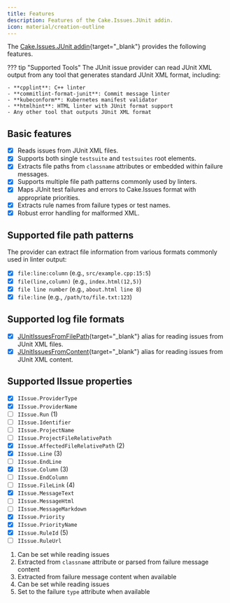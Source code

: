 ```yaml
---
title: Features
description: Features of the Cake.Issues.JUnit addin.
icon: material/creation-outline
---
```


The [Cake.Issues.JUnit addin](https://cakebuild.net/extensions/cake-issues-junit/){target="_blank"} provides the following features.

??? tip "Supported Tools"
    The JUnit issue provider can read JUnit XML output from any tool that generates standard JUnit XML format, including:
    
    - **cpplint**: C++ linter
    - **commitlint-format-junit**: Commit message linter  
    - **kubeconform**: Kubernetes manifest validator
    - **htmlhint**: HTML linter with JUnit format support
    - Any other tool that outputs JUnit XML format

## Basic features

- [x] Reads issues from JUnit XML files.
- [x] Supports both single `testsuite` and `testsuites` root elements.
- [x] Extracts file paths from `classname` attributes or embedded within failure messages.
- [x] Supports multiple file path patterns commonly used by linters.
- [x] Maps JUnit test failures and errors to Cake.Issues format with appropriate priorities.
- [x] Extracts rule names from failure types or test names.
- [x] Robust error handling for malformed XML.

## Supported file path patterns

The provider can extract file information from various formats commonly used in linter output:

- [x] `file:line:column` (e.g., `src/example.cpp:15:5`)
- [x] `file(line,column)` (e.g., `index.html(12,5)`)
- [x] `file line number` (e.g., `about.html line 8`)
- [x] `file:line` (e.g., `/path/to/file.txt:123`)

## Supported log file formats

- [x] [JUnitIssuesFromFilePath](https://cakebuild.net/api/Cake.Issues.JUnit/JUnitIssuesAliases/){target="_blank"}
    alias for reading issues from JUnit XML files.
- [x] [JUnitIssuesFromContent](https://cakebuild.net/api/Cake.Issues.JUnit/JUnitIssuesAliases/){target="_blank"}
    alias for reading issues from JUnit XML content.

## Supported IIssue properties

<div class="annotate" markdown>

- [x] `IIssue.ProviderType`
- [x] `IIssue.ProviderName`
- [ ] `IIssue.Run` (1)
- [ ] `IIssue.Identifier`
- [ ] `IIssue.ProjectName`
- [ ] `IIssue.ProjectFileRelativePath`
- [x] `IIssue.AffectedFileRelativePath` (2)
- [x] `IIssue.Line` (3)
- [ ] `IIssue.EndLine`
- [x] `IIssue.Column` (3)
- [ ] `IIssue.EndColumn`
- [ ] `IIssue.FileLink` (4)
- [x] `IIssue.MessageText`
- [ ] `IIssue.MessageHtml`
- [ ] `IIssue.MessageMarkdown`
- [x] `IIssue.Priority`
- [x] `IIssue.PriorityName`
- [x] `IIssue.RuleId` (5)
- [ ] `IIssue.RuleUrl`

</div>

1.  Can be set while reading issues
2.  Extracted from `classname` attribute or parsed from failure message content
3.  Extracted from failure message content when available
4.  Can be set while reading issues
5.  Set to the failure `type` attribute when available